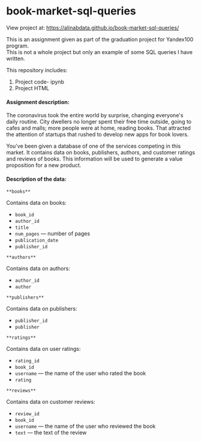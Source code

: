 # book-market-sql-queries

View project at: https://alinabdata.github.io/book-market-sql-queries/

This is an assignment given as part of the graduation project for Yandex100 program.  
This is not a whole project but only an example of some SQL queries I have written.

This repository includes: 
1. Project code- ipynb
2. Project HTML

#### Assignment description: 
The coronavirus took the entire world by surprise, changing everyone's daily routine. City dwellers no longer spent their free time outside, going to cafes and malls; more people were at home, reading books. That attracted the attention of startups that rushed to develop new apps for book lovers. 

You've been given a database of one of the services competing in this market. It contains data on books, publishers, authors, and customer ratings and reviews of books. This information will be used to generate a value proposition for a new product.

#### Description of the data:
`**books**`

Contains data on books:

- `book_id`
- `author_id`
- `title`
- `num_pages` — number of pages
- `publication_date`
- `publisher_id`

`**authors**`

Contains data on authors:

- `author_id`
- `author`

`**publishers**`

Contains data on publishers:

- `publisher_id`
- `publisher`

`**ratings**`

Contains data on user ratings:

- `rating_id`
- `book_id`
- `username` — the name of the user who rated the book
- `rating`

`**reviews**`

Contains data on customer reviews:

- `review_id`
- `book_id`
- `username` — the name of the user who reviewed the book
- `text` — the text of the review

